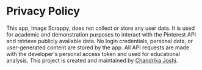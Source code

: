 # Privacy Policy
This app, Image Scrappy, does not collect or store any user data. It is used for academic and demonstration purposes to interact with the Pinterest API and retrieve publicly available data.
No login credentials, personal data, or user-generated content are stored by the app. All API requests are made with the developer's personal access token and used for educational analysis.
This project is created and maintained by [Chandrika Joshi](https://github.com/Chandrikajoshi123).
